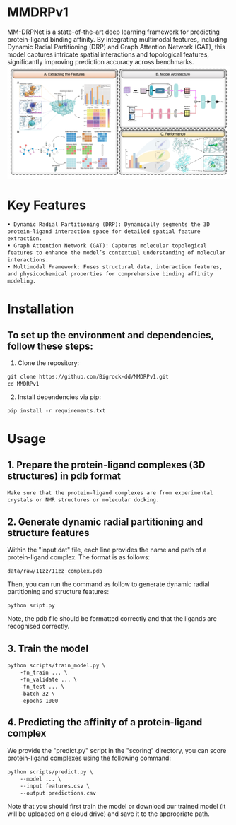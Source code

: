 # MMDRPv1
 
MM-DRPNet is a state-of-the-art deep learning framework for predicting protein-ligand binding affinity. By integrating multimodal features, including Dynamic Radial Partitioning (DRP) and Graph Attention Network (GAT), this model captures intricate spatial interactions and topological features, significantly improving prediction accuracy across benchmarks.
![](./src/models/model.png)
# Key Features

	• Dynamic Radial Partitioning (DRP): Dynamically segments the 3D protein-ligand interaction space for detailed spatial feature extraction.
	• Graph Attention Network (GAT): Captures molecular topological features to enhance the model’s contextual understanding of molecular interactions.
	• Multimodal Framework: Fuses structural data, interaction features, and physicochemical properties for comprehensive binding affinity modeling.

# Installation


## To set up the environment and dependencies, follow these steps:
1. Clone the repository:
```
git clone https://github.com/Bigrock-dd/MMDRPv1.git
cd MMDRPv1
```
2. Install dependencies via pip:
```
pip install -r requirements.txt
```

# Usage
## 1. Prepare the protein-ligand complexes (3D structures) in pdb format
```
Make sure that the protein-ligand complexes are from experimental crystals or NMR structures or molecular docking.
```
## 2. Generate dynamic radial partitioning and structure features
Within the "input.dat" file, each line provides the name and path of a protein-ligand complex. The format is as follows:
```
data/raw/11zz/11zz_complex.pdb
```
Then, you can run the command as follow to generate dynamic radial partitioning and structure features:
```
python sript.py
```
Note, the pdb file should be formatted correctly and that the ligands are recognised correctly.
## 3. Train the model
```
python scripts/train_model.py \
    -fn_train ... \
    -fn_validate ... \
    -fn_test ... \
    -batch 32 \
    -epochs 1000
```
## 4. Predicting the affinity of a protein-ligand complex
We provide the "predict.py" script in the "scoring" directory, you can score protein-ligand complexes using the following command:
```
python scripts/predict.py \
    --model ... \
    --input features.csv \
    --output predictions.csv
```
Note that you should first train the model or download our trained model (it will be uploaded on a cloud drive) and save it to the appropriate path.
